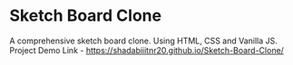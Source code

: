 # Sketch Board Clone

A comprehensive sketch board clone. Using HTML, CSS and Vanilla JS.
Project Demo Link - https://shadabiiitnr20.github.io/Sketch-Board-Clone/